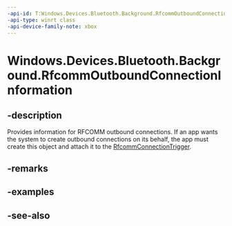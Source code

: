```yaml
---
-api-id: T:Windows.Devices.Bluetooth.Background.RfcommOutboundConnectionInformation
-api-type: winrt class
-api-device-family-note: xbox
---
```


<!-- Class syntax.
public class RfcommOutboundConnectionInformation : Windows.Devices.Bluetooth.Background.IRfcommOutboundConnectionInformation
-->

# Windows.Devices.Bluetooth.Background.RfcommOutboundConnectionInformation

## -description
Provides information for RFCOMM outbound connections. If an app wants the system to create outbound connections on its behalf, the app must create this object and attach it to the [RfcommConnectionTrigger](../windows.applicationmodel.background/rfcommconnectiontrigger.md).

## -remarks

## -examples

## -see-also
